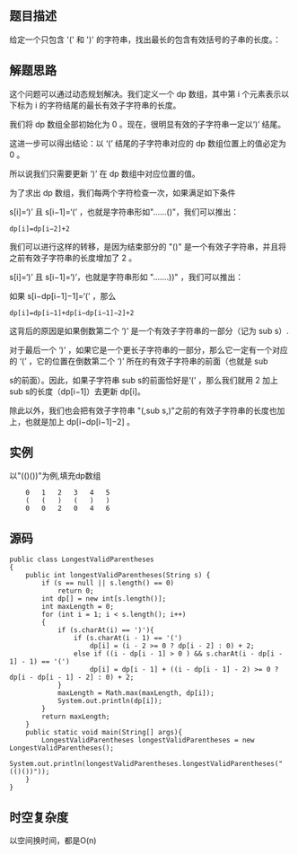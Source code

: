 ## 题目描述
给定一个只包含 '(' 和 ')' 的字符串，找出最长的包含有效括号的子串的长度。：

## 解题思路

这个问题可以通过动态规划解决。我们定义一个 dp 数组，其中第 i 个元素表示以下标为 i 的字符结尾的最长有效子字符串的长度。

我们将 dp 数组全部初始化为 0 。现在，很明显有效的子字符串一定以‘)’ 结尾。

这进一步可以得出结论：以 ‘(’ 结尾的子字符串对应的 dp 数组位置上的值必定为 0 。

所以说我们只需要更新 ‘)’ 在 dp 数组中对应位置的值。

为了求出 dp 数组，我们每两个字符检查一次，如果满足如下条件

s[i]=‘)’ 且 s[i−1]=‘(’ ，也就是字符串形如"……()"，我们可以推出：

    dp[i]=dp[i−2]+2

我们可以进行这样的转移，是因为结束部分的 "()" 是一个有效子字符串，并且将之前有效子字符串的长度增加了 2 。

s[i]=‘)’ 且 s[i−1]=‘)’，也就是字符串形如 ".......))" ，我们可以推出：

如果 s[i−dp[i−1]−1]=‘(’ ，那么

    dp[i]=dp[i−1]+dp[i−dp[i−1]−2]+2

这背后的原因是如果倒数第二个 ‘)’ 是一个有效子字符串的一部分（记为 sub s）.

对于最后一个 ‘)’ ，如果它是一个更长子字符串的一部分，那么它一定有一个对应的 ‘(’ ，它的位置在倒数第二个 ‘)’ 所在的有效子字符串的前面（也就是 sub 

s的前面）。因此，如果子字符串 sub s的前面恰好是‘(’ ，那么我们就用 2 加上 sub s的长度（dp[i−1]）去更新 dp[i]。

除此以外，我们也会把有效子字符串 "(,sub s,)"之前的有效子字符串的长度也加上，也就是加上 dp[i−dp[i−1]−2] 。

## 实例
以"(()())"为例,填充dp数组

        0   1   2   3   4   5
        (   (   )   (   )   )
        0   0   2   0   4   6
 
## 源码
```
public class LongestValidParentheses
{
    public int longestValidParentheses(String s) {
        if (s == null || s.length() == 0)
            return 0;
        int dp[] = new int[s.length()];
        int maxLength = 0;
        for (int i = 1; i < s.length(); i++)
        {
            if (s.charAt(i) == ')'){
                if (s.charAt(i - 1) == '(')
                    dp[i] = (i - 2 >= 0 ? dp[i - 2] : 0) + 2;
                else if ((i - dp[i - 1] > 0 ) && s.charAt(i - dp[i - 1] - 1) == '(')
                    dp[i] = dp[i - 1] + ((i - dp[i - 1] - 2) >= 0 ? dp[i - dp[i - 1] - 2] : 0) + 2;
            }
            maxLength = Math.max(maxLength, dp[i]);
            System.out.println(dp[i]);
        }
        return maxLength;
    }
    public static void main(String[] args){
        LongestValidParentheses longestValidParentheses = new LongestValidParentheses();
        System.out.println(longestValidParentheses.longestValidParentheses("(()())"));
    }
}
```

## 时空复杂度
以空间换时间，都是O(n)